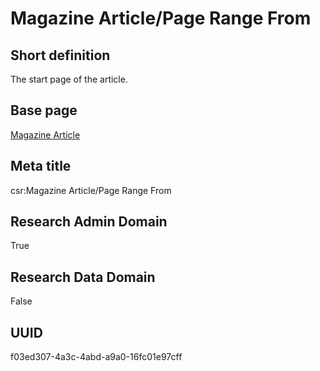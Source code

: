 # Magazine Article/Page Range From
## Short definition
The start page of the article.
## Base page
[Magazine Article](../../Objects/Magazine%20Article.md)
## Meta title
csr:Magazine Article/Page Range From
## Research Admin Domain
True
## Research Data Domain
False
## UUID
f03ed307-4a3c-4abd-a9a0-16fc01e97cff
